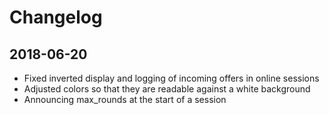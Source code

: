 # Changelog

## 2018-06-20

* Fixed inverted display and logging of incoming offers in online sessions
* Adjusted colors so that they are readable against a white background
* Announcing max_rounds at the start of a session
